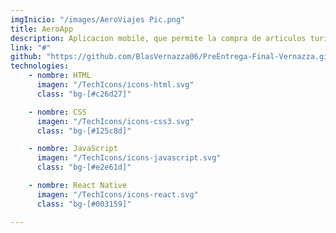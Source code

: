 ```yaml
---
imgInicio: "/images/AeroViajes Pic.png"
title: AeroApp
description: Aplicacion mobile, que permite la compra de articulos turisticos, vuelos,etc. Ademas presenta presistencia de datos y logueo.
link: "#"
github: "https://github.com/BlasVernazza06/PreEntrega-Final-Vernazza.git"
technologies:
    - nombre: HTML
      imagen: "/TechIcons/icons-html.svg"
      class: "bg-[#c26d27]"

    - nombre: CSS
      imagen: "/TechIcons/icons-css3.svg"
      class: "bg-[#125c8d]"

    - nombre: JavaScript
      imagen: "/TechIcons/icons-javascript.svg"
      class: "bg-[#e2e61d]"

    - nombre: React Native
      imagen: "/TechIcons/icons-react.svg"
      class: "bg-[#003159]"

---
```

